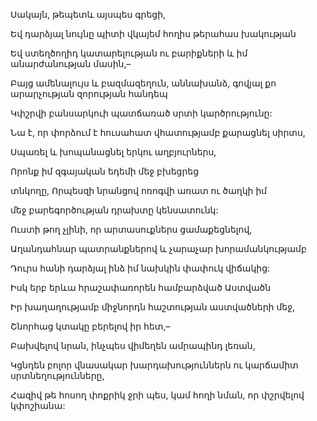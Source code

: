 Սակայն, թեպետև այսպես գրեցի,


Եվ դարձյալ նույնը պիտի վկայեմ հողիս թերահաս խակության


Եվ ստեղծողիդ կատարելության ու բարիքների և իմ անարժանության մասին,–


Բայց ամենալույս և բազմազեղուն, աննախանձ, գովյալ քո արարչության զորության հանդեպ


Կփշրվի բանսարկուի պատճառած սրտի կարծրությունը:


Նա է, որ փորձում է հուսահատ վհատությամբ քարացնել սիրտս,


Սպառել և խոպանացնել երկու աղբյուրներս,


Որոնք իմ զգայական եդեմի մեջ բխեցրեց


տնկողը, Որպեսզի նրանցով ոռոգվի առատ ու ծաղկի իմ


մեջ բարեգործության դրախտը կենսատունկ:


Ուստի թող չլինի, որ արտասուքներս ցամաքեցնելով,


Աղանդահնար պատրանքներով և չարաչար խորամանկությամբ


Դուրս հանի դարձյալ ինձ իմ նախկին փափուկ վիճակից:


Իսկ երբ երևա հրաշափառորեն համբարձված Աստվածն


Իր խաղաղությամբ միջնորդն հաշտության աստվածների մեջ,


Շնորհաց կտակը բերելով իր հետ,–


Բախվելով նրան, ինչպես վիմեղեն ամրապինդ լեռան,


Կցնդեն բոլոր վնասակար խարդախություններն ու կարճամիտ սրտնեղությունները,


Հազիվ թե հոսող փոքրիկ ջրի պես, կամ հողի նման, որ փշրվելով կփոշիանա: